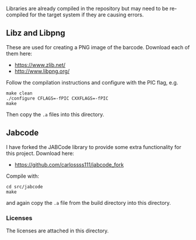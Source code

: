 Libraries are already compiled in the repository but may need to be re-compiled for the target system
if they are causing errors.

## Libz and Libpng
These are used for creating a PNG image of the barcode. Download each of them here:
* https://www.zlib.net/
* http://www.libpng.org/

Follow the compilation instructions and configure with the PIC flag, e.g.
```
make clean
./configure CFLAGS=-fPIC CXXFLAGS=-fPIC
make
```
Then copy the `.a` files into this directory.

## Jabcode
I have forked the JABCode library to provide some extra functionality for this project. Download here:
* https://github.com/carlossss111/jabcode_fork

Compile with:
```
cd src/jabcode
make
```
and again copy the `.a` file from the build directory into this directory.

### Licenses
The licenses are attached in this directory.